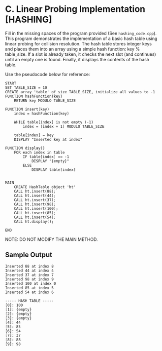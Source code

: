 # C. Linear Probing Implementation [HASHING]
Fill in the missing spaces of the program provided (See ```hashing_code.cpp```). This program demonstrates the implementation of a basic hash table using linear probing for collision resolution. The hash table stores integer keys and places them into an array using a simple hash function: key % table_size. If a slot is already taken, it checks the next slot (and continues) until an empty one is found. Finally, it displays the contents of the hash table.

Use the pseudocode below for reference:
```
START
SET TABLE_SIZE = 10
CREATE array 'table' of size TABLE_SIZE, initialize all values to -1
FUNCTION hashFunction(key)
    RETURN key MODULO TABLE_SIZE

FUNCTION insert(key)
    index = hashFunction(key)

    WHILE table[index] is not empty (-1)
        index = (index + 1) MODULO TABLE_SIZE

    table[index] = key
    DISPLAY "Inserted key at index"

FUNCTION display()
    FOR each index in table
        IF table[index] == -1
            DISPLAY "{empty}"
        ELSE
            DISPLAY table[index]


MAIN
    CREATE HashTable object 'ht'
    CALL ht.insert(88);
    CALL ht.insert(44);
    CALL ht.insert(37);
    CALL ht.insert(98);
    CALL ht.insert(100);
    CALL ht.insert(85);
    CALL ht.insert(54);
    CALL ht.display();

END
```
NOTE: DO NOT MODIFY THE MAIN METHOD.

## Sample Output
```
Inserted 88 at index 8
Inserted 44 at index 4
Inserted 37 at index 7
Inserted 98 at index 9
Inserted 100 at index 0
Inserted 85 at index 5
Inserted 54 at index 6

----- HASH TABLE -----
[0]: 100
[1]: {empty}
[2]: {empty}
[3]: {empty}
[4]: 44
[5]: 85
[6]: 54
[7]: 37
[8]: 88
[9]: 98
```